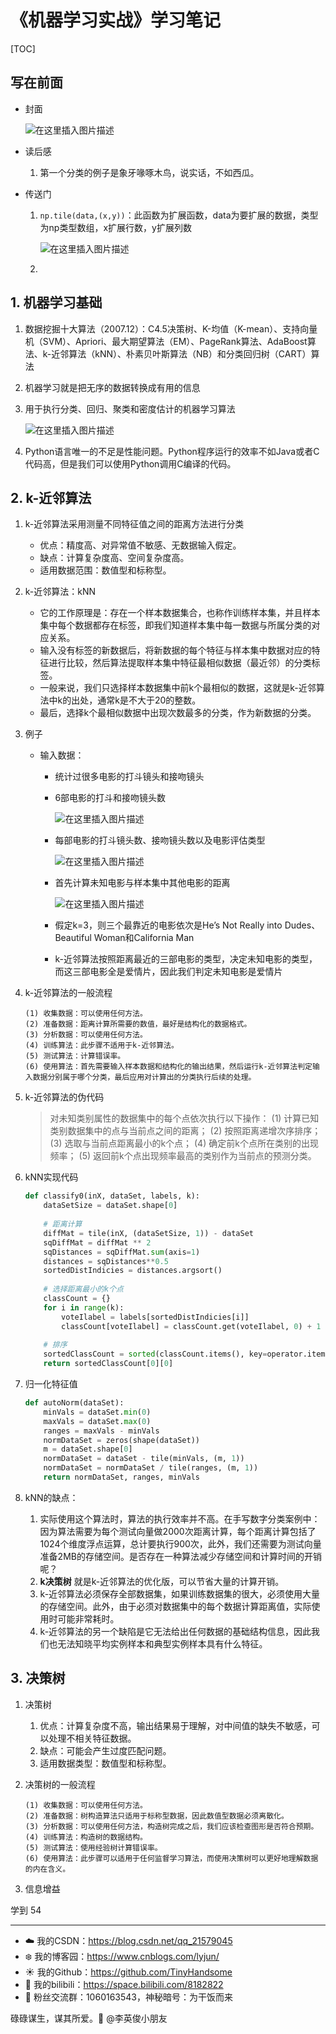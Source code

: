 # 《机器学习实战》学习笔记

[TOC]

## 写在前面

- 封面

  ![在这里插入图片描述](https://img-blog.csdnimg.cn/73b1da26341a49bda3aa06320e5ce774.png)

- 读后感

  1. 第一个分类的例子是象牙喙啄木鸟，说实话，不如西瓜。

- 传送门

  1. `np.tile(data,(x,y))`：此函数为扩展函数，data为要扩展的数据，类型为np类型数组，x扩展行数，y扩展列数

     ![在这里插入图片描述](https://img-blog.csdnimg.cn/60719cf57d844f7491feaf23844490d1.png)

  2. 

## 1. 机器学习基础

1. 数据挖掘十大算法（2007.12）：C4.5决策树、K-均值（K-mean）、支持向量机（SVM）、Apriori、最大期望算法（EM）、PageRank算法、AdaBoost算法、k-近邻算法（kNN）、朴素贝叶斯算法（NB）和分类回归树（CART）算法

2. 机器学习就是把无序的数据转换成有用的信息

3. 用于执行分类、回归、聚类和密度估计的机器学习算法

   ![在这里插入图片描述](https://img-blog.csdnimg.cn/0a0af05518a34f99acd20b92c0642f62.png)

4. Python语言唯一的不足是性能问题。Python程序运行的效率不如Java或者C代码高，但是我们可以使用Python调用C编译的代码。

## 2. k-近邻算法

1. k-近邻算法采用测量不同特征值之间的距离方法进行分类

   - 优点：精度高、对异常值不敏感、无数据输入假定。
   - 缺点：计算复杂度高、空间复杂度高。
   - 适用数据范围：数值型和标称型。

2. k-近邻算法：kNN

   - 它的工作原理是：存在一个样本数据集合，也称作训练样本集，并且样本集中每个数据都存在标签，即我们知道样本集中每一数据与所属分类的对应关系。
   - 输入没有标签的新数据后，将新数据的每个特征与样本集中数据对应的特征进行比较，然后算法提取样本集中特征最相似数据（最近邻）的分类标签。
   - 一般来说，我们只选择样本数据集中前k个最相似的数据，这就是k-近邻算法中k的出处，通常k是不大于20的整数。
   - 最后，选择k个最相似数据中出现次数最多的分类，作为新数据的分类。

3. 例子

   - 输入数据：

     - 统计过很多电影的打斗镜头和接吻镜头

     - 6部电影的打斗和接吻镜头数

       ![在这里插入图片描述](https://img-blog.csdnimg.cn/581309fa889d48caab24e1ed88abf2dc.png)

     - 每部电影的打斗镜头数、接吻镜头数以及电影评估类型

       ![在这里插入图片描述](https://img-blog.csdnimg.cn/5cf717fcb13a4e2fba215e82dc288272.png)

     - 首先计算未知电影与样本集中其他电影的距离

       ![在这里插入图片描述](https://img-blog.csdnimg.cn/311ae2fa1ef141c897d590c593819580.png)

     - 假定k=3，则三个最靠近的电影依次是He’s Not Really into Dudes、Beautiful Woman和California Man

     - k-近邻算法按照距离最近的三部电影的类型，决定未知电影的类型，而这三部电影全是爱情片，因此我们判定未知电影是爱情片

4. k-近邻算法的一般流程

   ```
   (1) 收集数据：可以使用任何方法。
   (2) 准备数据：距离计算所需要的数值，最好是结构化的数据格式。
   (3) 分析数据：可以使用任何方法。
   (4) 训练算法：此步骤不适用于k-近邻算法。
   (5) 测试算法：计算错误率。
   (6) 使用算法：首先需要输入样本数据和结构化的输出结果，然后运行k-近邻算法判定输
   入数据分别属于哪个分类，最后应用对计算出的分类执行后续的处理。
   ```

5. k-近邻算法的伪代码

   > 对未知类别属性的数据集中的每个点依次执行以下操作：
   > (1) 计算已知类别数据集中的点与当前点之间的距离；
   > (2) 按照距离递增次序排序；
   > (3) 选取与当前点距离最小的k个点；
   > (4) 确定前k个点所在类别的出现频率；
   > (5) 返回前k个点出现频率最高的类别作为当前点的预测分类。

6. kNN实现代码

   ```python
   def classify0(inX, dataSet, labels, k):
       dataSetSize = dataSet.shape[0]
       
       # 距离计算
       diffMat = tile(inX, (dataSetSize, 1)) - dataSet
       sqDiffMat = diffMat ** 2
       sqDistances = sqDiffMat.sum(axis=1)
       distances = sqDistances**0.5
       sortedDistIndicies = distances.argsort()
       
       # 选择距离最小的k个点
       classCount = {}
       for i in range(k):
           voteIlabel = labels[sortedDistIndicies[i]]
           classCount[voteIlabel] = classCount.get(voteIlabel, 0) + 1
       
       # 排序
       sortedClassCount = sorted(classCount.items(), key=operator.itemgetter(1), reverse=True)
       return sortedClassCount[0][0]
   ```

7. 归一化特征值

   ```python
   def autoNorm(dataSet):
       minVals = dataSet.min(0)
       maxVals = dataSet.max(0)
       ranges = maxVals - minVals
       normDataSet = zeros(shape(dataSet))
       m = dataSet.shape[0]
       normDataSet = dataSet - tile(minVals, (m, 1))
       normDataSet = normDataSet / tile(ranges, (m, 1))
       return normDataSet, ranges, minVals
   ```

8. kNN的缺点：

   1. 实际使用这个算法时，算法的执行效率并不高。在手写数字分类案例中：因为算法需要为每个测试向量做2000次距离计算，每个距离计算包括了1024个维度浮点运算，总计要执行900次，此外，我们还需要为测试向量准备2MB的存储空间。是否存在一种算法减少存储空间和计算时间的开销呢？
   2. **k决策树** 就是k-近邻算法的优化版，可以节省大量的计算开销。
   3. k-近邻算法必须保存全部数据集，如果训练数据集的很大，必须使用大量的存储空间。此外，由于必须对数据集中的每个数据计算距离值，实际使用时可能非常耗时。
   4. k-近邻算法的另一个缺陷是它无法给出任何数据的基础结构信息，因此我们也无法知晓平均实例样本和典型实例样本具有什么特征。


## 3. 决策树

1. 决策树

   1. 优点：计算复杂度不高，输出结果易于理解，对中间值的缺失不敏感，可以处理不相关特征数据。
   2. 缺点：可能会产生过度匹配问题。
   3. 适用数据类型：数值型和标称型。

2. 决策树的一般流程

   ```
   (1) 收集数据：可以使用任何方法。
   (2) 准备数据：树构造算法只适用于标称型数据，因此数值型数据必须离散化。
   (3) 分析数据：可以使用任何方法，构造树完成之后，我们应该检查图形是否符合预期。
   (4) 训练算法：构造树的数据结构。
   (5) 测试算法：使用经验树计算错误率。
   (6) 使用算法：此步骤可以适用于任何监督学习算法，而使用决策树可以更好地理解数据
   的内在含义。
   ```

3. 信息增益















学到 54


------

- :cloud: 我的CSDN：https://blog.csdn.net/qq_21579045
- :snowflake: 我的博客园：https://www.cnblogs.com/lyjun/
- :sunny: 我的Github：https://github.com/TinyHandsome
- :rainbow: 我的bilibili：https://space.bilibili.com/8182822
- :penguin: 粉丝交流群：1060163543，神秘暗号：为干饭而来

碌碌谋生，谋其所爱。:ocean:              @李英俊小朋友

